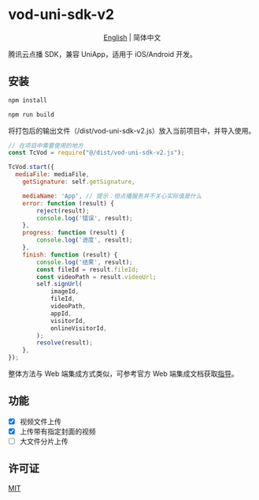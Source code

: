 # vod-uni-sdk-v2

<div align="center">

[English](./README.md) | 简体中文

</div>

腾讯云点播 SDK，兼容 UniApp，适用于 iOS/Android 开发。

## 安装

```js
npm install

npm run build
```

将打包后的输出文件（/dist/vod-uni-sdk-v2.js）放入当前项目中，并导入使用。

````js
// 在项目中需要使用的地方
const TcVod = require("@/dist/vod-uni-sdk-v2.js");

TcVod.start({
  mediaFile: mediaFile,
	getSignature: self.getSignature,

	mediaName: 'App', // 提示：但点播服务并不关心实际值是什么
	error: function (result) {
		reject(result);
		console.log('错误', result);
	},
	progress: function (result) {
		console.log('进度', result);
	},
	finish: function (result) {
		console.log('结果', result);
		const fileId = result.fileId;
		const videoPath = result.videoUrl;
		self.signUrl(
			imageId,
			fileId,
			videoPath,
			appId,
			visitorId,
			onlineVisitorId,
		);
		resolve(result);
	},
});
````
整体方法与 Web 端集成方式类似，可参考官方 Web 端集成文档获取[指导](https://cloud.tencent.com/document/product/266/9239)。

## 功能

* [x] 视频文件上传
* [x] 上传带有指定封面的视频
* [ ] 大文件分片上传

## 许可证

[MIT](./LICENSE)